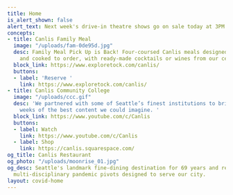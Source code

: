 ```yaml
---
title: Home
is_alert_shown: false
alert_text: Next week's drive-in theatre shows go on sale today at 3PM!
concepts:
- title: Canlis Family Meal
  image: "/uploads/fam-0de95d.jpg"
  desc: Family Meal Pick Up is Back! Four-coursed Canlis meals designed for the home
    and cooked to order, with ready-made cocktails or wines from our cellar.
  block_link: https://www.exploretock.com/canlis/
  buttons:
  - label: 'Reserve '
    link: https://www.exploretock.com/canlis/
- title: Canlis Community College
  image: "/uploads/ccc.gif"
  desc: 'We partnered with some of Seattle’s finest institutions to bring you seven
    weeks of the best content we could imagine. '
  block_link: https://www.youtube.com/c/Canlis
  buttons:
  - label: Watch
    link: https://www.youtube.com/c/Canlis
  - label: Shop
    link: https://canlis.squarespace.com/
og_title: Canlis Restaurant
og_photo: "/uploads/moonrise_01.jpg"
og_desc: Seattle's landmark fine-dining destination for 69 years and recent home to
  multi-disciplinary pandemic pivots designed to serve our city.
layout: covid-home
---
```


